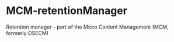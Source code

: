 # MCM-retentionManager
Retention manager - part of the Micro Content Management (MCM, formerly OSECM) 
